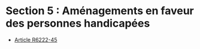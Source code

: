 # Section 5 : Aménagements en faveur des personnes handicapées

* [Article R6222-45](./LEGIARTI000018524060.md)
